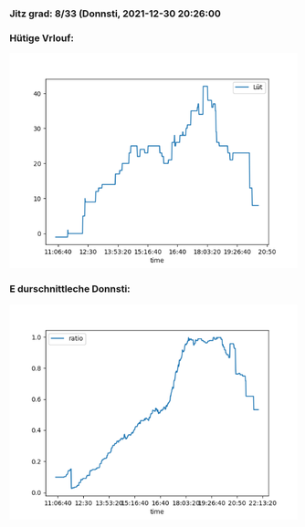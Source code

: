 ### Jitz grad: 8/33 (Donnsti, 2021-12-30 20:26:00

### Hütige Vrlouf:
![Graph](Today.png)

### E durschnittleche Donnsti:
![Graph](Donnsti.png)
